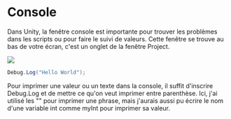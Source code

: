 # Console
Dans Unity, la fenêtre console est importante pour trouver les problèmes dans les scripts ou pour faire le suivi de valeurs. Cette fenêtre se trouve au bas de votre écran, c'est un onglet de la fenêtre Project.   

<img src="../images/console.jpg">  

``` csharp
Debug.Log("Hello World");
```

Pour imprimer une valeur ou un texte dans la console, il suffit d'inscrire Debug.Log et de mettre ce qu'on veut imprimer entre parenthèse. Ici, j'ai utilisé les "" pour imprimer une phrase, mais j'aurais aussi pu écrire le nom d'une variable int comme myInt pour imprimer sa valeur.   

     
